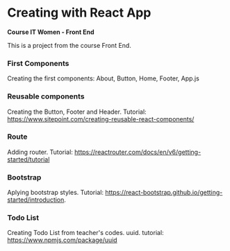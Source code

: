 # Creating with React App
<b> Course IT Women - Front End </b> 

This is a project from the course Front End.  

### First Components

Creating the first components: About, Button, Home, Footer, App.js

### Reusable components

Creating the Button, Footer and Header. Tutorial: https://www.sitepoint.com/creating-reusable-react-components/

### Route

Adding router. Tutorial: https://reactrouter.com/docs/en/v6/getting-started/tutorial

### Bootstrap

Aplying bootstrap styles. Tutorial: https://react-bootstrap.github.io/getting-started/introduction.

### Todo List

Creating Todo List from teacher's codes. uuid. tutorial: https://www.npmjs.com/package/uuid




